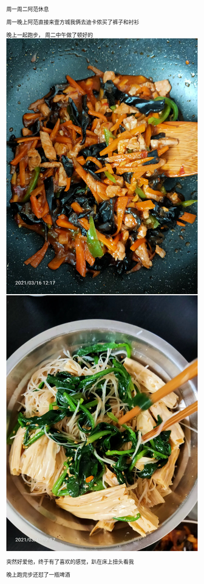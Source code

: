 周一周二阿范休息

周一晚上阿范直接来壹方城我俩去迪卡侬买了裤子和衬衫

晚上一起跑步，
周二中午做了顿好的
![](../../img/6904315-b526c7127696c1a0.jpg)
![](../../img/6904315-8281e208b4f998cf.jpg)

突然好爱他，终于有了喜欢的感觉，趴在床上扭头看我


晚上跑完步还怼了一瓶啤酒
